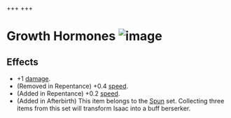 +++
+++

 # Growth Hormones ![image](/image/Growth_Hormones.png) 

Effects
---------


* +1 [damage](/wiki/Damage "Damage").
* (Removed in Repentance) +0.4 [speed](/wiki/Speed "Speed").
* (Added in Repentance) +0.2 [speed](/wiki/Speed "Speed").
* (Added in Afterbirth) This item belongs to the [Spun](/wiki/Spun "Spun") set. Collecting three items from this set will transform Isaac into a buff berserker.


